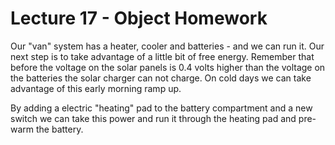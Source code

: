 # Lecture 17 - Object Homework

Our "van" system has a heater, cooler and batteries - and we can run it.   Our next step is to take advantage of 
a little bit of free energy.  Remember that before the voltage on the solar panels is 0.4 volts higher than the
voltage on the batteries the solar charger can not charge.   On cold days we can take advantage of this early
morning ramp up.  

By adding a electric "heating" pad to the battery compartment and a new switch we can take this power
and run it through the heating pad and pre-warm the battery.


